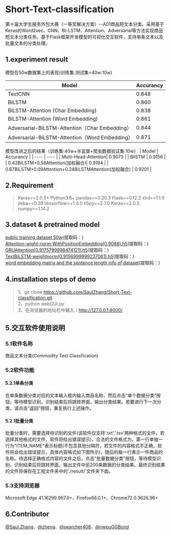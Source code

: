# Short-Text-classification
第十届大学生服务外包大赛（一等奖解决方案）--A01商品短文本分类。采用基于Keras的Word2vec、CNN、Bi-LSTM、Attention、Adversarial等方法实现商品短文本分类任务。基于Flask框架开发模型的可视化交互软件，支持单条文本以及批量文本的分类处理。

## 1.experiment result
模型在50w数据集上的表现(训练集:测试集=40w:10w)

|  Model   | Accurancy  |
|  ----  | ----  |
| TextCNN  | 0.848 |
| BiLSTM  | 0.860 |
| BiLSTM-Attention (Char Embedding)| 0.838 |
| BiLSTM-Attention (Word Embedding)  | 0.861 |
|  Adversarial-BiLSTM-Attention（Char Embedding）| 0.844|
|  Adversarial-BiLSTM-Attention（Word Embedding）| 0.871 |

模型改进之后的结果（训练集:40w+半监督+爬虫数据验证集:10w）
|  Model   | Accurancy  |
|  ----  | ----  |
|  Multi-Head-Attention|   0.9073 |
|   BilSTM   |  0.9156  |
|   0.42BiLSTM+0.58Attention(加权融合)|   0.9194 |
|   0.67BiLSTM+0.09Attention+0.24BiLSTMAttention(加权融合)   |  0.9201  |

## 2.Requirement
> Keras==2.0.5+
Python3.6+
>pandas==0.20.3
Flask==0.12.2
xlrd==1.1.0
jieba==0.39
tensorflow==1.4.0
h5py==2.7.0
Keras==2.0.5
numpy==1.14.2

## 3.dataset & pretrained model
[public training dataset 50w]()(提取码：)<br>
[Attention-wight-norm-WithPositionEmbedding(0.9088).h5]()(提取码：)<br>
[GRUAttention(0.9175799998474121).h5]()(提取码：)<br>
[TextBiLSTM-weightnorm(0.9156999999237061).h5]()(提取码：)<br>
[word embedding matrix and the sentence length info of dataset]()(提取码：)<br>

## 4.installation steps of demo
>1、git clone https://github.com/SaulZhang/Short-Text-classification.git <br>
>2、python webGUI.py <br>
>3、在浏览器的地址栏中输入：http://127.0.0.1:8000/

## 5.交互软件使用说明
### 5.1软件名称
商品文本分类(Commodity Text Classfication)

### 5.2软件功能
#### 5.2.1单条分类
在单条数据分类对应的文本输入框内输入商品名称，然后点击“单个数据分类”按钮，等待模型识别，识别结束后将跳转界面，输出分类结果。若要进行下一次分类，请点击“返回”按钮，重复执行上述操作。
#### 5.2.1批量分类
批量分类时，需要选择待识别的文件(该软件仅支持'.txt','.tsv'两种格式的文件，若选择其他格式的文件，软件将给出错误提示)，合法的文件格式为，第一行单独一行为"ITEM_NAME"表示标题(不包含其他分隔符，若文件的内容格式不正确，软件将会给出错误提示，具体内容格式如下图所示)，随后的每一行表示一件商品的名称。待选择正确格式内容的文件之后，点击"批量数据分类"按钮，等待模型识别，识别结束后将跳转界面，输出文件中前200条数据的分类结果。最终识别结果的文件将保存在工程文件夹中的'./result/'文件夹下面。
### 5.3支持浏览器
 Microsoft Edge 41.16299.967.0+、Firefox66.0.1+、Chrome72.0.3626.96+


## 6.Contributor
[@Saul Zhang](https://github.com/SaulZhang)、[@zheng](https://github.com/1029127253)、[@searcher408](https://github.com/Searcher408)、[@nwpuGGBond](https://github.com/nwpu2016303311)
